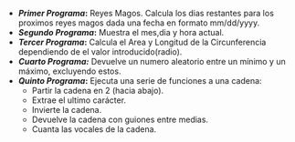  - ***Primer Programa*:** Reyes Magos. Calcula los dias restantes para los
   proximos reyes magos dada una fecha en formato mm/dd/yyyy.
 - ***Segundo Programa*:** Muestra el mes,dia y hora actual.
 - ***Tercer Programa*:** Calcula el Area y Longitud de la Circunferencia
   dependiendo de el valor introducido(radio).
 - ***Cuarto Programa:*** Devuelve un numero aleatorio entre un mínimo y un
   máximo, excluyendo estos.
 - ***Quinto Programa*:** Ejecuta una serie de funciones a una cadena:
	 - Partir la cadena en 2 (hacia abajo).
	 - Extrae el ultimo carácter. 
	 - Invierte la cadena. 
	 - Devuelve la cadena con guiones entre medias.
	 - Cuanta las vocales de la cadena.
